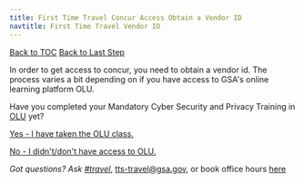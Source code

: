 ```yaml
---
title: First Time Travel Concur Access Obtain a Vendor ID
navtitle: First Time Travel Vendor ID
---
```


[Back to TOC](/travel-guide-table-of-contents)
[Back to Last Step](/first-time-travel-concur-check)

In order to get access to concur, you need to obtain a vendor id. The process varies a bit depending on if you have access to GSA's online learning platform OLU.

Have you completed your Mandatory Cyber Security and Privacy Training in [OLU](https://gsaolu.gsa.gov/) yet?

[Yes - I have taken the OLU class. ](/first-time-travel-get-in-concur-post-olu)

[No - I didn't/don't have access to OLU.](/first-time-travel-get-in-concur-pre-olu)

*Got questions? Ask [#travel](https://gsa-tts.slack.com/messages/travel)*, [tts-travel@gsa.gov](mailto:tts-travel@gsa.gov), or book office hours [here](https://sites.google.com/a/gsa.gov/tts-office-hours/)
